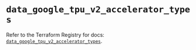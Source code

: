 # `data_google_tpu_v2_accelerator_types`

Refer to the Terraform Registry for docs: [`data_google_tpu_v2_accelerator_types`](https://registry.terraform.io/providers/hashicorp/google-beta/5.29.0/docs/data-sources/google_tpu_v2_accelerator_types).

